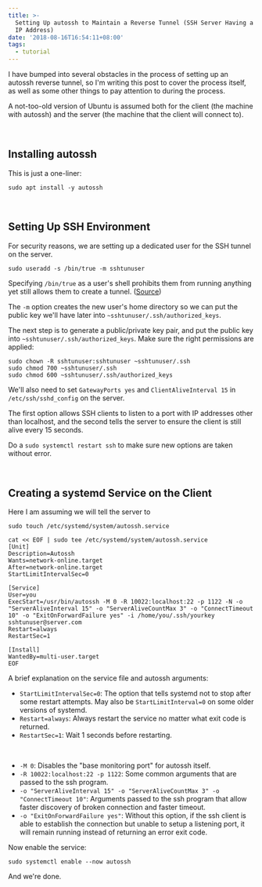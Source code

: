 ```yaml
---
title: >-
  Setting Up autossh to Maintain a Reverse Tunnel (SSH Server Having a Dynamic
  IP Address)
date: '2018-08-16T16:54:11+08:00'
tags:
  - tutorial
---
```

I have bumped into several obstacles in the process of setting up an autossh reverse tunnel, so I'm writing this post to cover the process itself, as well as some other things to pay attention to during the process.

A not-too-old version of Ubuntu is assumed both for the client (the machine with autossh) and the server (the machine that the client will connect to).

<br>

## Installing autossh

This is just a one-liner:

```
sudo apt install -y autossh
```

<br>


## Setting Up SSH Environment

For security reasons, we are setting up a dedicated user for the SSH tunnel on the server.

```
sudo useradd -s /bin/true -m sshtunuser
```

Specifying `/bin/true` as a user's shell prohibits them from running anything yet still allows them to create a tunnel. ([Source](https://unix.stackexchange.com/questions/14312/how-to-restrict-an-ssh-user-to-only-allow-ssh-tunneling))

The `-m` option creates the new user's home directory so we can put the public key we'll have later into `~sshtunuser/.ssh/authorized_keys`.

The next step is to generate a public/private key pair, and put the public key into `~sshtunuser/.ssh/authorized_keys`. Make sure the right permissions are applied:

```
sudo chown -R sshtunuser:sshtunuser ~sshtunuser/.ssh
sudo chmod 700 ~sshtunuser/.ssh
sudo chmod 600 ~sshtunuser/.ssh/authorized_keys
```

We'll also need to set `GatewayPorts yes` and `ClientAliveInterval 15` in `/etc/ssh/sshd_config` on the server.

The first option allows SSH clients to listen to a port with IP addresses other than localhost, and the second tells the server to ensure the client is still alive every 15 seconds.

Do a `sudo systemctl restart ssh` to make sure new options are taken without error.

<br>

## Creating a systemd Service on the Client

Here I am assuming we will tell the server to 

```
sudo touch /etc/systemd/system/autossh.service

cat << EOF | sudo tee /etc/systemd/system/autossh.service
[Unit]
Description=Autossh
Wants=network-online.target
After=network-online.target
StartLimitIntervalSec=0

[Service]
User=you
ExecStart=/usr/bin/autossh -M 0 -R 10022:localhost:22 -p 1122 -N -o "ServerAliveInterval 15" -o "ServerAliveCountMax 3" -o "ConnectTimeout 10" -o "ExitOnForwardFailure yes" -i /home/you/.ssh/yourkey sshtunuser@server.com
Restart=always
RestartSec=1

[Install]
WantedBy=multi-user.target
EOF
```

A brief explanation on the service file and autossh arguments:

- `StartLimitIntervalSec=0`: The option that tells systemd not to stop after some restart attempts. May also be `StartLimitInterval=0` on some older versions of systemd.
- `Restart=always`: Always restart the service no matter what exit code is returned.
- `RestartSec=1`: Wait 1 seconds before restarting.

<br>

- `-M 0`: Disables the "base monitoring port" for autossh itself.
- `-R 10022:localhost:22 -p 1122`: Some common arguments that are passed to the ssh program.
- `-o "ServerAliveInterval 15" -o "ServerAliveCountMax 3" -o "ConnectTimeout 10"`: Arguments passed to the ssh program that allow faster discovery of broken connection and faster timeout.
- `-o "ExitOnForwardFailure yes"`: Without this option, if the ssh client is able to establish the connection but unable to setup a listening port, it will remain running instead of returning an error exit code.

Now enable the service:
```
sudo systemctl enable --now autossh
```

And we're done.
